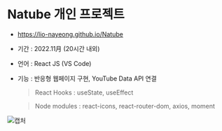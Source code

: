 # Natube 개인 프로젝트
- https://lio-nayeong.github.io/Natube
- 기간 : 2022.11月 (20시간 내외)
- 언어 : React JS (VS Code)
- 기능 : 반응형 웹페이지 구현, YouTube Data API 연결
  > React Hooks : useState, useEffect
  
  > Node modules : react-icons, react-router-dom, axios, moment

![캡처](https://user-images.githubusercontent.com/118183308/201982777-41cf1510-1618-408f-95c5-995e4323bb8f.JPG)
